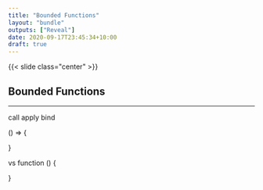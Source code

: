 ```yaml
---
title: "Bounded Functions"
layout: "bundle"
outputs: ["Reveal"]
date: 2020-09-17T23:45:34+10:00
draft: true
---
```


{{< slide class="center" >}}

## Bounded Functions

---

call
apply
bind

() => {

}

vs function () {
    
}
